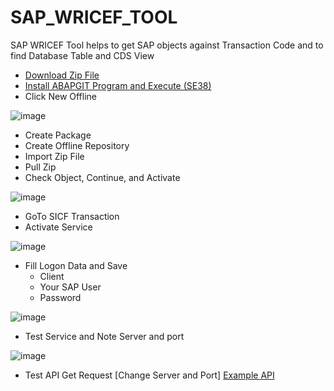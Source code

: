 # SAP_WRICEF_TOOL
SAP WRICEF Tool helps to get SAP objects against Transaction Code and to find Database Table and CDS View

* [Download Zip File](https://github.com/hamadsap/SAP_WRICEF_TOOL/archive/refs/heads/main.zip)
* [Install ABAPGIT Program and Execute (SE38)](https://raw.githubusercontent.com/abapGit/build/main/zabapgit_standalone.prog.abap)
* Click New Offline

![image](https://github.com/user-attachments/assets/b06a71d7-7eb4-45b0-bd08-65760d5135c4)
* Create Package
* Create Offline Repository
* Import Zip File
* Pull Zip
* Check Object, Continue, and Activate

![image](https://github.com/user-attachments/assets/849ec6e1-7c70-4330-9bbf-b43f27743209)

* GoTo SICF Transaction
* Activate Service

![image](https://github.com/user-attachments/assets/07e7b3e0-79bc-4c24-9885-e9e5963e3215)

* Fill Logon Data and Save
  * Client
  * Your SAP User
  * Password

![image](https://github.com/user-attachments/assets/98740d5d-bd20-4473-87e6-9bf3e460f07b)

* Test Service and Note Server and port

![image](https://github.com/user-attachments/assets/f437db68-f80b-44d5-ad6d-f93b3aa491e0)

* Test API Get Request [Change Server and Port]
[Example API](https://host.sap.pk:44300/zgettab/GetTables?sap-client=100&TCODE=PA30&OBJECT=T)

